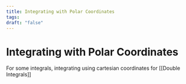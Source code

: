 ```yaml
---
title: Integrating with Polar Coordinates
tags: 
draft: "false"
---
```

# Integrating with Polar Coordinates
For some integrals, integrating using cartesian coordinates for [[Double Integrals]]
